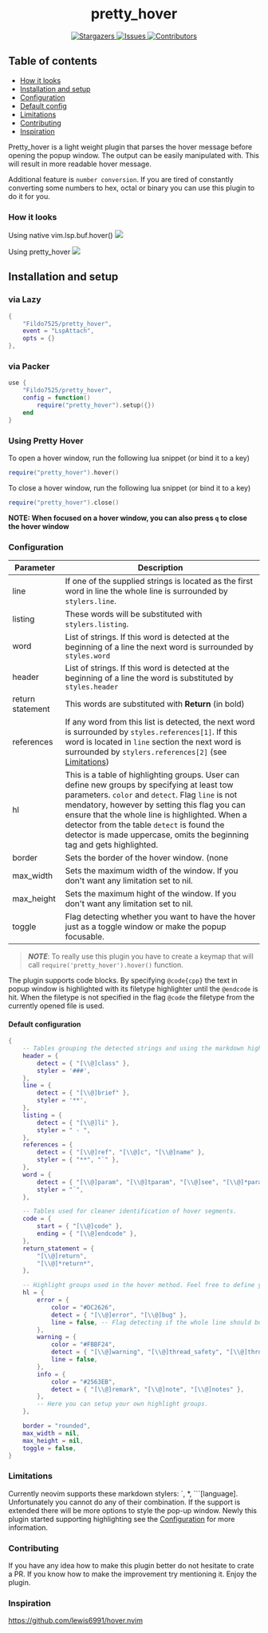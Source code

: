 <h1 align="center">
pretty_hover
</h1>

<p align="center">
<a href="https://github.com/Fildo7525/pretty_hover/stargazers">
	<img
		alt="Stargazers"
		src="https://img.shields.io/github/stars/Fildo7525/pretty_hover?style=for-the-badge&logo=starship&color=fae3b0&logoColor=d9e0ee&labelColor=282a36"
	/>
	</a>
	<a href="https://github.com/Fildo7525/pretty_hover/issues">
	<img
		alt="Issues"
		src="https://img.shields.io/github/issues/Fildo7525/pretty_hover?style=for-the-badge&logo=gitbook&color=ddb6f2&logoColor=d9e0ee&labelColor=282a36"
	/>
	</a>
	<a href="https://github.com/Fildo7525/pretty_hover/contributors">
	<img
		alt="Contributors"
		src="https://img.shields.io/github/contributors/Fildo7525/pretty_hover?style=for-the-badge&logo=opensourceinitiative&color=abe9b3&logoColor=d9e0ee&labelColor=282a36"
	/>
	</a>
</p>

## Table of contents

 - [How it looks](#how-it-looks)
 - [Installation and setup](#installation-and-setup)
 - [Configuration](#configuration)
 - [Default config](#default-configuration)
 - [Limitations](#limitations)
 - [Contributing](#contributing)
 - [Inspiration](#inspiration)

Pretty_hover is a light weight plugin that parses the hover message before opening the popup window.
The output can be easily manipulated with. This will result in more readable hover message.

Additional feature is `number conversion`. If you are tired of constantly converting some numbers to hex, octal
or binary you can use this plugin to do it for you.

### How it looks

Using native vim.lsp.buf.hover()
<img src="https://user-images.githubusercontent.com/59179935/230844931-49fdd776-2bf1-4017-8f08-fe4ac900c7c8.png">

Using pretty_hover
<img src="https://user-images.githubusercontent.com/59179935/230844929-fde11267-9b4f-4560-92e0-55cef8f2d457.png">

## Installation and setup

### via Lazy
```lua
{
	"Fildo7525/pretty_hover",
	event = "LspAttach",
	opts = {}
},
```

### via Packer
```lua
use {
	"Fildo7525/pretty_hover",
	config = function()
		require("pretty_hover").setup({})
	end
}
```

### Using Pretty Hover
To open a hover window, run the following lua snippet (or bind it to a key)
```lua
require("pretty_hover").hover()
```

To close a hover window, run the following lua snippet (or bind it to a key)
```lua
require("pretty_hover").close()
```
**NOTE: When focused on a hover window, you can also press `q` to close the hover window**

### Configuration

| Parameter		| Description	|
|----------------- | -------------- |
| line			 | If one of the supplied strings is located as the first word in line the whole line is surrounded by `stylers.line`. |
| listing		  | These words will be substituted with `stylers.listing`. |
| word			 | List of strings. If this word is detected at the beginning of a line the next word is surrounded by `styles.word` |
| header		   | List of strings. If this word is detected at the beginning of a line the word is substituted by `styles.header` |
| return statement | This words are substituted with **Return** (in bold) |
| references	   | If any word from this list is detected, the next word is surrounded by `styles.references[1]`. If this word is located in `line` section the next word is surrounded by `stylers.references[2]` (see [Limitations](#limitations)) |
| hl			   | This is a table of highlighting groups. User can define new groups by specifying at least tow parameters. `color` and `detect`. Flag `line` is not mendatory, however by setting this flag you can ensure that the whole line is highlighted. When a detector from the table `detect` is found the detector is made uppercase, omits the beginning tag and gets highlighted. |
| border		   | Sets the border of the hover window. (none|single|double|rounded|solid|shadow). |
| max_width		| Sets the maximum width of the window. If you don't want any limitation set to nil. |
| max_height	   | Sets the maximum hight of the window. If you don't want any limitation set to nil. |
| toggle	   | Flag detecting whether you want to have the hover just as a toggle window or make the popup focusable. |

> _**NOTE**_: To really use this plugin you have to create a keymap that will call `require('pretty_hover').hover()` function.

The plugin supports code blocks. By specifying `@code{cpp}` the text in popup window is highlighted with its filetype highlighter
until the `@endcode` is hit. When the filetype is not specified in the flag `@code` the filetype from the currently opened file is used.

#### Default configuration

```lua
{
	-- Tables grouping the detected strings and using the markdown highlighters.
	header = {
		detect = { "[\\@]class" },
		styler = '###',
	},
	line = {
		detect = { "[\\@]brief" },
		styler = '**',
	},
	listing = {
		detect = { "[\\@]li" },
		styler = " - ",
	},
	references = {
		detect = { "[\\@]ref", "[\\@]c", "[\\@]name" },
		styler = { "**", "`" },
	},
	word = {
		detect = { "[\\@]param", "[\\@]tparam", "[\\@]see", "[\\@]*param*" },
		styler = "`",
	},

	-- Tables used for cleaner identification of hover segments.
	code = {
		start = { "[\\@]code" },
		ending = { "[\\@]endcode" },
	},
	return_statement = {
		"[\\@]return",
		"[\\@]*return*",
	},

	-- Highlight groups used in the hover method. Feel free to define your own highlight group.
	hl = {
		error = {
			color = "#DC2626",
			detect = { "[\\@]error", "[\\@]bug" },
			line = false, -- Flag detecting if the whole line should be highlighted
		},
		warning = {
			color = "#FBBF24",
			detect = { "[\\@]warning", "[\\@]thread_safety", "[\\@]throw" },
			line = false,
		},
		info = {
			color = "#2563EB",
			detect = { "[\\@]remark", "[\\@]note", "[\\@]notes" },
		},
		-- Here you can setup your own highlight groups.
	},

	border = "rounded",
	max_width = nil,
	max_height = nil,
	toggle = false,
}
```

### Limitations

Currently neovim supports these markdown stylers: \`, \*, \`\`\`[language]. Unfortunately you cannot do any
of their combination. If the support is extended there will be more options to style the pop-up window.
Newly this plugin started supporting highlighting see the [Configuration](#configuration) for more information.

### Contributing

If you have any idea how to make this plugin better do not hesitate to crate a PR. If you know how
to make the improvement try mentioning it. Enjoy the plugin.

### Inspiration

https://github.com/lewis6991/hover.nvim
